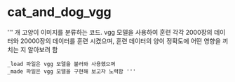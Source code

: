 # cat_and_dog_vgg

''' 개 고양이 이미지를 분류하는 코드. vgg 모델을 사용하여 훈련
    각각 2000장의 데이터와 20000장의 데이터를 훈련 시켰으며,
    훈련 데이터의 양이 정확도에 어떤 영향을 끼치는 지 알아보려 함
    
    _load 파일은 vgg 모델을 불러와 사용했으며
    _made 파일은 vgg 모델을 구현해 보고자 노력함 '''
